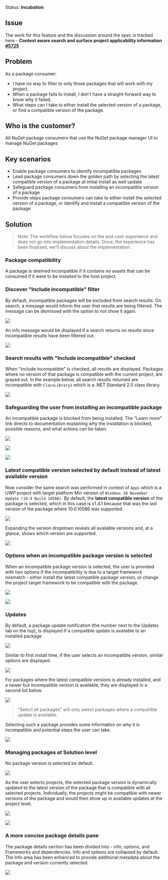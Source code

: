 Status: **Incubation**

## Issue
The work for this feature and the discussion around the spec is tracked here - **Context aware search and surface project applicability information [#5725](https://github.com/NuGet/Home/issues/5725)**

## Problem
As a package consumer:
* I have no way to filter to only those packages that will work with my project.
* When a package fails to install, I don't have a straight-forward way to know why it failed.
* What steps can I take to either install the selected version of a package, or find a compatible version of the package.

## Who is the customer?
All NuGet package consumers that use the NuGet package manager UI to manage NuGet packages

## Key scenarios
* Enable package consumers to identify incompatible packages
* Lead package consumers down the golden path by selecting the latest compatible version of a package at initial install as well update
* Safeguard package consumers from installing an incompatible version of a package
* Provide steps package consumers can take to either install the selected version of a package, or identify and install a compatible version of the package 

## Solution
>Note: The workflow below focuses on the end-user experience and does not go into implementation details. Once, the experience has been finalized, we'll discuss about the implementation.

### Package compatibility
A package is deemed incompatible if it contains no assets that can be consumed if it were to be installed to the host project.

### Discover "Include incompatible" filter
By default, incompatible packages will be excluded from search results. On search, a message would inform the user that results are being filtered. The message can be dismissed with the option to not show it again.

![](https://github.com/NuGet/Home/blob/dev/resources/PA/PA_0010.png)

An info message would be displayed if a search returns no results since incompatible results have been filtered out. 

![](https://github.com/NuGet/Home/blob/dev/resources/PA/PA_0020.png)

### Search results with "Include incompatible" checked
When "Include incompatible" is checked, all results are displayed.
Packages where no version of that package is compatible with the current project, are grayed out. In the example below, all search results returned are incompatible with `ClassLibrary1` which is a .NET Standard 2.0 class library.

![](https://github.com/NuGet/Home/blob/dev/resources/PA/PA_0030.png)

### Safeguarding the user from installing an incompatible package
An incompatible package is blocked from being installed. The "Learn more" link directs to documentation explaining why the installation is blocked, possible reasons, and what actions can be taken.

![](https://github.com/NuGet/Home/blob/dev/resources/PA/PA_0040.png)

![](https://github.com/NuGet/Home/blob/dev/resources/PA/PA_0050.png)

![](https://github.com/NuGet/Home/blob/dev/resources/PA/PA_0060.png)

### Latest compatible version selected by default instead of latest available version
Now consider the same search was performed in context of `App1` which is a UWP project with target platform Min version of `Windows 10 November Update (10.0 Build 10586)`. By default, the **latest compatible version** of the package is selected, which in this case is v1.4.1 because that was the last version of the package where 10.0.10586 was supported.

![](https://github.com/NuGet/Home/blob/dev/resources/PA/PA_0070.png)

Expanding the version dropdown reveals all available versions and, at a glance, shows which version are supported.

![](https://github.com/NuGet/Home/blob/dev/resources/PA/PA_0080.png)

### Options when an incompatible package version is selected
When an incompatible package version is selected, the user is provided with two options if the incompatibility is due to a target framework mismatch - either install the latest compatible package version, or change the project target framework to be compatible with the package.

![](https://github.com/NuGet/Home/blob/dev/resources/PA/PA_0090.png)

![](https://github.com/NuGet/Home/blob/dev/resources/PA/PA_0100.png)

### Updates
By default, a package update notification (the number next to the Updates tab on the top), is displayed if a compatible update is available to an installed package

![](https://github.com/NuGet/Home/blob/dev/resources/PA/PA_0110.png)

Similar to first install time, if the user selects an incompatible version, similar options are displayed.

![](https://github.com/NuGet/Home/blob/dev/resources/PA/PA_0120.png)

For packages where the latest compatible versions is already installed, and a newer but incompatible version is available, they are displayed in a second list below. 

![](https://github.com/NuGet/Home/blob/dev/resources/PA/PA_0130.png)

> "Select all packages" will only select packages where a compatible update is available. 

Selecting such a package provides some information on why it is incompatible and potential steps the user can take.

![](https://github.com/NuGet/Home/blob/dev/resources/PA/PA_0140.png)

### Managing packages at Solution level 

No package version is selected be default.

![](https://github.com/NuGet/Home/blob/dev/resources/PA/PA_0150.png)

As the user selects projects, the selected package version is dynamically updated to the latest version of the package that is compatible with all selected projects. Individually, the projects might be compatible with newer versions of the package and would then show up in available updates at the project level.

![](https://github.com/NuGet/Home/blob/dev/resources/PA/PA_0160.png)

![](https://github.com/NuGet/Home/blob/dev/resources/PA/PA_0170.png)

### A more concise package details pane
The package details section has been divided into - info, options, and Frameworks and dependencies. Info and options are collapsed by default. The Info area has been enhanced to provide additional metadata about the package and version currently selected.

![](https://github.com/NuGet/Home/blob/dev/resources/PA/PA_0180.png)






